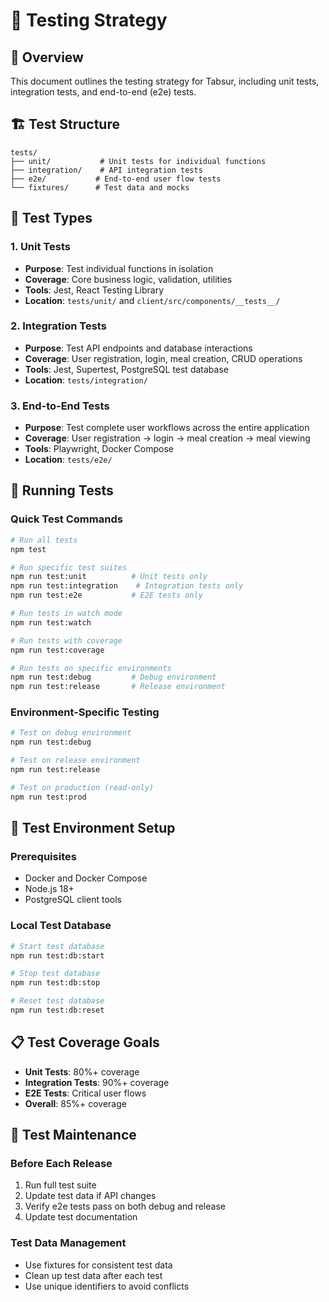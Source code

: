 # 🧪 Testing Strategy

## 🎯 Overview

This document outlines the testing strategy for Tabsur, including unit tests, integration tests, and end-to-end (e2e) tests.

## 🏗️ Test Structure

```
tests/
├── unit/           # Unit tests for individual functions
├── integration/    # API integration tests
├── e2e/           # End-to-end user flow tests
└── fixtures/      # Test data and mocks
```

## 🧪 Test Types

### 1. Unit Tests
- **Purpose**: Test individual functions in isolation
- **Coverage**: Core business logic, validation, utilities
- **Tools**: Jest, React Testing Library
- **Location**: `tests/unit/` and `client/src/components/__tests__/`

### 2. Integration Tests
- **Purpose**: Test API endpoints and database interactions
- **Coverage**: User registration, login, meal creation, CRUD operations
- **Tools**: Jest, Supertest, PostgreSQL test database
- **Location**: `tests/integration/`

### 3. End-to-End Tests
- **Purpose**: Test complete user workflows across the entire application
- **Coverage**: User registration → login → meal creation → meal viewing
- **Tools**: Playwright, Docker Compose
- **Location**: `tests/e2e/`

## 🚀 Running Tests

### Quick Test Commands

```bash
# Run all tests
npm test

# Run specific test suites
npm run test:unit          # Unit tests only
npm run test:integration    # Integration tests only
npm run test:e2e           # E2E tests only

# Run tests in watch mode
npm run test:watch

# Run tests with coverage
npm run test:coverage

# Run tests on specific environments
npm run test:debug         # Debug environment
npm run test:release       # Release environment
```

### Environment-Specific Testing

```bash
# Test on debug environment
npm run test:debug

# Test on release environment  
npm run test:release

# Test on production (read-only)
npm run test:prod
```

## 🔧 Test Environment Setup

### Prerequisites
- Docker and Docker Compose
- Node.js 18+
- PostgreSQL client tools

### Local Test Database
```bash
# Start test database
npm run test:db:start

# Stop test database
npm run test:db:stop

# Reset test database
npm run test:db:reset
```

## 📋 Test Coverage Goals

- **Unit Tests**: 80%+ coverage
- **Integration Tests**: 90%+ coverage  
- **E2E Tests**: Critical user flows
- **Overall**: 85%+ coverage

## 🧹 Test Maintenance

### Before Each Release
1. Run full test suite
2. Update test data if API changes
3. Verify e2e tests pass on both debug and release
4. Update test documentation

### Test Data Management
- Use fixtures for consistent test data
- Clean up test data after each test
- Use unique identifiers to avoid conflicts
